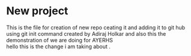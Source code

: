 # New project
This is the file for creation of new repo ceating it and adding it to git hub using git init command
created by Adiraj Holkar 
and also this the demonstration of we are doing for AYERHS  
hello this is the change i am taking about
.